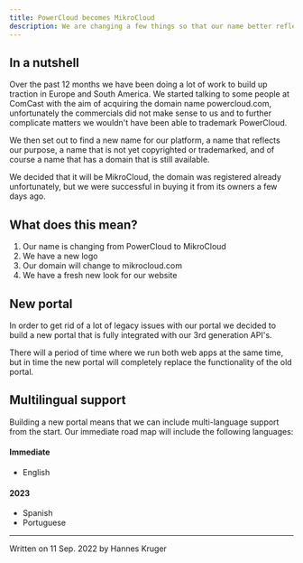 ```yaml
---
title: PowerCloud becomes MikroCloud
description: We are changing a few things so that our name better reflects our mission
---
```


## In a nutshell

Over the past 12 months we have been doing a lot of work to build up traction in Europe and South America. We started talking to some people at ComCast with the aim of acquiring the domain name powercloud.com, unfortunately the commercials did not make sense to us and to further complicate matters we wouldn't have been able to trademark PowerCloud. 

We then set out to find a new name for our platform, a name that reflects our purpose, a name that is not yet copyrighted or trademarked, and of course a name that has a domain that is still available.

We decided that it will be MikroCloud, the domain was registered already unfortunately, but we were successful in buying it from its owners a few days ago.

## What does this mean?

1. Our name is changing from PowerCloud to MikroCloud
2. We have a new logo
3. Our domain will change to mikrocloud.com
4. We have a fresh new look for our website

## New portal

In order to get rid of a lot of legacy issues with our portal we decided to build a new portal that is fully integrated with our 3rd generation API's. 

There will a period of time where we run both web apps at the same time, but in time the new portal will completely replace the functionality of the old portal.

## Multilingual support

Building a new portal means that we can include multi-language support from the start. Our immediate road map will include the following languages:

#### Immediate
* English

#### 2023
* Spanish
* Portuguese

---

Written on 11 Sep. 2022 by Hannes Kruger